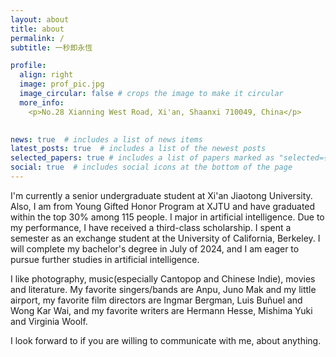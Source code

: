 ```yaml
---
layout: about
title: about
permalink: /
subtitle: 一秒即永恆

profile:
  align: right
  image: prof_pic.jpg
  image_circular: false # crops the image to make it circular
  more_info: 
    <p>No.28 Xianning West Road, Xi'an, Shaanxi 710049, China</p>
  

news: true  # includes a list of news items
latest_posts: true  # includes a list of the newest posts
selected_papers: true # includes a list of papers marked as "selected={true}"
social: true  # includes social icons at the bottom of the page
---
```

I'm currently a senior undergraduate student at Xi'an Jiaotong University. Also, I am from Young Gifted Honor Program at XJTU and have graduated within the top 30% among 115 people. I major in artificial intelligence. Due to my performance, I have received a third-class scholarship. I spent a semester as an exchange student at the University of California, Berkeley. I will complete my bachelor's degree in July of 2024, and I am eager to pursue further studies in artificial intelligence. 

I like photography, music(especially Cantopop and Chinese Indie), movies and literature. My favorite singers/bands are Anpu, Juno Mak and my little airport, my favorite film directors are Ingmar Bergman, Luis Buñuel and Wong Kar Wai, and my favorite writers are Hermann Hesse, Mishima Yuki and Virginia Woolf.

I look forward to if you are willing to communicate with me, about anything.


<!-- 
Write your biography here. Tell the world about yourself. Link to your favorite [subreddit](http://reddit.com). You can put a picture in, too. The code is already in, just name your picture `prof_pic.jpg` and put it in the `img/` folder.

Put your address / P.O. box / other info right below your picture. You can also disable any of these elements by editing `profile` property of the YAML header of your `_pages/about.md`. Edit `_bibliography/papers.bib` and Jekyll will render your [publications page](/al-folio/publications/) automatically.

Link to your social media connections, too. This theme is set up to use [Font Awesome icons](http://fortawesome.github.io/Font-Awesome/) and [Academicons](https://jpswalsh.github.io/academicons/), like the ones below. Add your Facebook, Twitter, LinkedIn, Google Scholar, or just disable all of them. -->